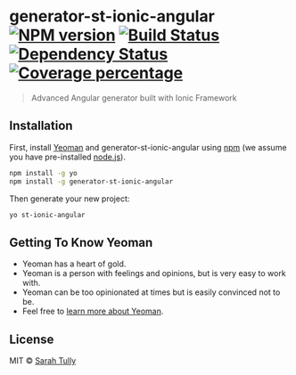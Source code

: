 # generator-st-ionic-angular [![NPM version][npm-image]][npm-url] [![Build Status][travis-image]][travis-url] [![Dependency Status][daviddm-image]][daviddm-url] [![Coverage percentage][coveralls-image]][coveralls-url]
> Advanced Angular generator built with Ionic Framework

## Installation

First, install [Yeoman](http://yeoman.io) and generator-st-ionic-angular using [npm](https://www.npmjs.com/) (we assume you have pre-installed [node.js](https://nodejs.org/)).

```bash
npm install -g yo
npm install -g generator-st-ionic-angular
```

Then generate your new project:

```bash
yo st-ionic-angular
```

## Getting To Know Yeoman

 * Yeoman has a heart of gold.
 * Yeoman is a person with feelings and opinions, but is very easy to work with.
 * Yeoman can be too opinionated at times but is easily convinced not to be.
 * Feel free to [learn more about Yeoman](http://yeoman.io/).

## License

MIT © [Sarah Tully](sarahtully.com)


[npm-image]: https://badge.fury.io/js/generator-st-ionic-angular.svg
[npm-url]: https://npmjs.org/package/generator-st-ionic-angular
[travis-image]: https://travis-ci.org/sarahtully/generator-st-ionic-angular.svg?branch=master
[travis-url]: https://travis-ci.org/sarahtully/generator-st-ionic-angular
[daviddm-image]: https://david-dm.org/sarahtully/generator-st-ionic-angular.svg?theme=shields.io
[daviddm-url]: https://david-dm.org/sarahtully/generator-st-ionic-angular
[coveralls-image]: https://coveralls.io/repos/github/sarahtully/generator-st-ionic-angular/badge.svg?branch=master
[coveralls-url]: https://coveralls.io/repos/github/sarahtully/generator-st-ionic-angular?branch=master
